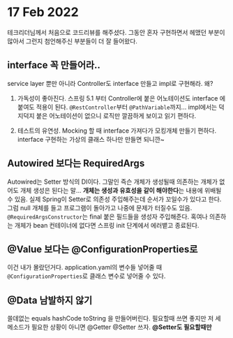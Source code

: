 # 17 Feb 2022   
   
테크리더님께서 처음으로 코드리뷰를 해주셨다. 그동안 혼자 구현하면서 헤맸던 부분이 많아서 그런지 첨언해주신 부분들이 더 잘 들어왔다.

## interface 꼭 만들어라..   
     
service layer 뿐만 아니라 Controller도 interface 만들고 impl로 구현해라. 왜?    
   
1. 가독성이 좋아진다. 스프링 5.1 부터 Controller에 붙은 어노테이션도 interface 에 붙여도 적용이 된다. `@RestController`부터 `@PathVariable`까지... impl에서는 덕지덕지 붙은 어노테이션이 없으니 로직만 깔끔하게 보이고 읽기 편하다.   
   
2. 테스트의 유연성. Mocking 할 때 interface 가져다가 모킹개체 만들기 편하다. interface 구현하는 가상의 클래스 하나만 만들면 되니깐~   
   
## Autowired 보다는 RequiredArgs   
   
Autowired는 Setter 방식의 DI이다. 그말인 즉슨 개체가 생성될때 의존하는 개체가 없어도 개체 생성은 된다는 말... **개체는 생성과 유효성을 같이 해야한다**는 내용에 위배될 수 있음. 실제 Spring이 Setter로 의존성 주입해주는데 순서가 꼬일수가 있다고 한다. 그럼 null 개체를 들고 프로그램이 돌아가고 나중에 문제가 터질수도 있음.   
`@RequiredArgsConstructor`는 final 붙은 필드들을 생성자 주입해준다. 혹여나 의존하는 개체가 bean 컨테이너에 없다면 스프링 init 단계에서 에러뱉고 종료된다.   
   
## @Value 보다는 @ConfigurationProperties로   
   
이건 내가 몰랐던거다. application.yaml의 변수들 넣어줄 때 `@ConfigurationProperties`로 클래스 변수로 넣어줄 수 있다.   
   
## @Data 남발하지 않기   
   
쓸데없는 equals hashCode toString 을 만들어버린다. 필요할때 쓰면 좋지만 저 세 메소드가 필요한 상황이 아니면 @Getter @Setter 쓰자. **@Setter도 필요할때만**